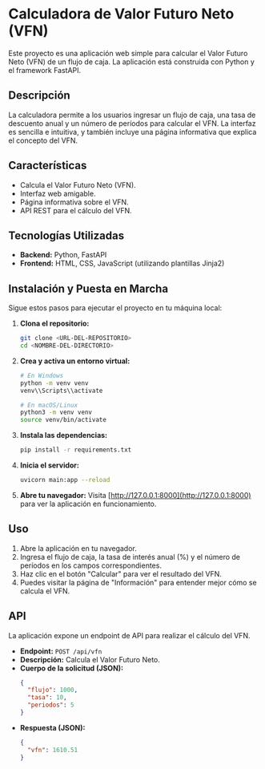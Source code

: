 # Calculadora de Valor Futuro Neto (VFN)

Este proyecto es una aplicación web simple para calcular el Valor Futuro Neto (VFN) de un flujo de caja. La aplicación está construida con Python y el framework FastAPI.

## Descripción

La calculadora permite a los usuarios ingresar un flujo de caja, una tasa de descuento anual y un número de períodos para calcular el VFN. La interfaz es sencilla e intuitiva, y también incluye una página informativa que explica el concepto del VFN.

## Características

*   Calcula el Valor Futuro Neto (VFN).
*   Interfaz web amigable.
*   Página informativa sobre el VFN.
*   API REST para el cálculo del VFN.

## Tecnologías Utilizadas

*   **Backend:** Python, FastAPI
*   **Frontend:** HTML, CSS, JavaScript (utilizando plantillas Jinja2)

## Instalación y Puesta en Marcha

Sigue estos pasos para ejecutar el proyecto en tu máquina local:

1.  **Clona el repositorio:**
    ```bash
    git clone <URL-DEL-REPOSITORIO>
    cd <NOMBRE-DEL-DIRECTORIO>
    ```

2.  **Crea y activa un entorno virtual:**
    ```bash
    # En Windows
    python -m venv venv
    venv\\Scripts\\activate

    # En macOS/Linux
    python3 -m venv venv
    source venv/bin/activate
    ```

3.  **Instala las dependencias:**
    ```bash
    pip install -r requirements.txt
    ```

4.  **Inicia el servidor:**
    ```bash
    uvicorn main:app --reload
    ```

5.  **Abre tu navegador:**
    Visita [http://127.0.0.1:8000](http://127.0.0.1:8000) para ver la aplicación en funcionamiento.

## Uso

1.  Abre la aplicación en tu navegador.
2.  Ingresa el flujo de caja, la tasa de interés anual (%) y el número de períodos en los campos correspondientes.
3.  Haz clic en el botón "Calcular" para ver el resultado del VFN.
4.  Puedes visitar la página de "Información" para entender mejor cómo se calcula el VFN.

## API

La aplicación expone un endpoint de API para realizar el cálculo del VFN.

*   **Endpoint:** `POST /api/vfn`
*   **Descripción:** Calcula el Valor Futuro Neto.
*   **Cuerpo de la solicitud (JSON):**
    ```json
    {
      "flujo": 1000,
      "tasa": 10,
      "periodos": 5
    }
    ```
*   **Respuesta (JSON):**
    ```json
    {
      "vfn": 1610.51
    }
    ```
